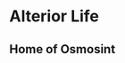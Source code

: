 # Alterior Life
## Home of Osmosint


<!---
alteriorlife/alteriorlife is a ✨ special ✨ repository because its `README.md` (this file) appears on your GitHub profile.
You can click the Preview link to take a look at your changes.
--->
